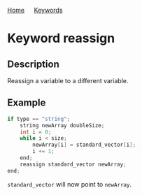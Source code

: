 [Home](https://github.com/puckowski/concert7/blob/master/) <span>&emsp;</span> [Keywords](https://github.com/puckowski/concert7/blob/master/keywords.md)

# Keyword reassign

## Description

Reassign a variable to a different variable.

## Example

```cpp
if type == "string";
	string newArray doubleSize;
	int i = 0;
	while i < size;
		newArray[i] = standard_vector[i];
		i += 1;
	end;
	reassign standard_vector newArray;
end;
```

```standard_vector``` will now point to ```newArray```.
